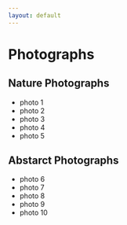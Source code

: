 ```yaml
---
layout: default
---
```

 
# Photographs

## Nature Photographs

- photo 1
- photo 2
- photo 3
- photo 4
- photo 5

## Abstarct Photographs

- photo 6
- photo 7
- photo 8
- photo 9
- photo 10